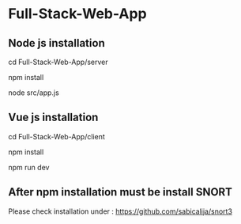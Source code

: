 # Full-Stack-Web-App

## Node js installation 

cd Full-Stack-Web-App/server

npm install

node src/app.js

## Vue js installation

cd Full-Stack-Web-App/client

npm install

npm run dev

## After npm installation must be install SNORT

Please check installation under :
https://github.com/sabicalija/snort3
